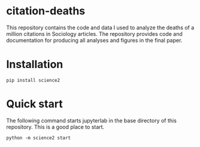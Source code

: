 # citation-deaths
This repository contains 
  the code and data I used to analyze the deaths of a million citations in Sociology articles.
The repository provides code and documentation for producing all analyses and figures in the final paper.

# Installation

`pip install science2`

# Quick start

The following command starts jupyterlab in the base directory of this repository. This is a good place to start.

`python -m science2 start`
